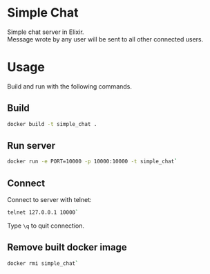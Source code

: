 # Simple Chat

Simple chat server in Elixir.\
Message wrote by any user will be sent to all other connected users.

# Usage

Build and run with the following commands.

## Build

```Bash
docker build -t simple_chat .
```

## Run server

```Bash
docker run -e PORT=10000 -p 10000:10000 -t simple_chat`
```

## Connect
Connect to server with telnet:

```Bash
telnet 127.0.0.1 10000`
```
Type `\q` to quit connection.

## Remove built docker image

```Bash
docker rmi simple_chat`
```
